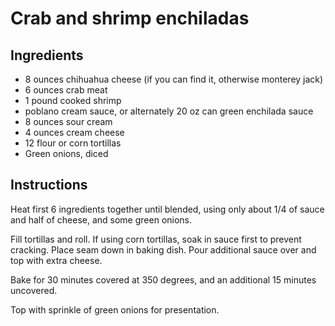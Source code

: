 # Crab and shrimp enchiladas

## Ingredients

* 8 ounces chihuahua cheese (if you can find it, otherwise monterey jack)
* 6 ounces crab meat
* 1 pound cooked shrimp
* poblano cream sauce, or alternately 20 oz can green enchilada sauce
* 8 ounces sour cream
* 4 ounces cream cheese
* 12 flour or corn tortillas
* Green onions, diced

## Instructions

Heat first 6 ingredients together until blended, using only about 1/4 of sauce and half of cheese, and some green onions.

Fill tortillas and roll. If using corn tortillas, soak in sauce first to prevent cracking. Place seam down in baking dish. Pour additional sauce over and top with extra cheese.

Bake for 30 minutes covered at 350 degrees, and an additional 15 minutes uncovered.

Top with sprinkle of green onions for presentation.
